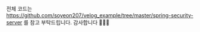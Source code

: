 전체 코드는 https://github.com/soyeon207/velog_example/tree/master/spring-security-server 를 참고 부탁드립니다. 감사합니다 🙇🏻‍♀️